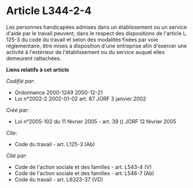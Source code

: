 # Article L344-2-4

Les personnes handicapées admises dans un établissement ou un service d'aide par le travail peuvent, dans le respect des
dispositions de l'article L. 125-3 du code du travail et selon des modalités fixées par voie réglementaire, être mises à
disposition d'une entreprise afin d'exercer une activité à l'extérieur de l'établissement ou du service auquel elles
demeurent rattachées.

**Liens relatifs à cet article**

_Codifié par_:

  - Ordonnance 2000-1249 2000-12-21
  - Loi n°2002-2 2002-01-02 art. 87 JORF 3 janvier 2002

_Créé par_:

  - Loi n°2005-102 du 11 février 2005 - art. 39 () JORF 12 février 2005

_Cite_:

  - Code du travail - art. L125-3 (Ab)

_Cité par_:

  - Code de l'action sociale et des familles - art. L543-4 (V)
  - Code de l'action sociale et des familles - art. L546-7 (Ab)
  - Code du travail - art. L6323-37 (VD)
